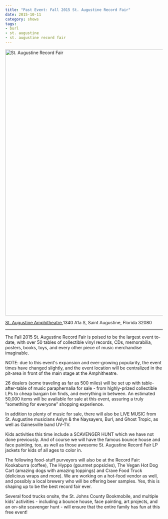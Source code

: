 ```yaml
---
title: "Past Event: Fall 2015 St. Augustine Record Fair"
date: 2015-10-11
category: shows
tags:
- burl
- st. augustine
- st. augustine record fair
---
```


<a href="https://www.facebook.com/events/1893240210901223/"><img class="aligncenter size-full wp-image-44" src="http://epatr.ukyrgf.com/wp-content/uploads/2016/05/12002183_10153146937302916_7437934370334928505_n.jpg" alt="St. Augustine Record Fair" width="930" height="851" /></a>

<a id="u_jsonp_31_b" class="_5xhk" href="https://www.facebook.com/StAugustineAmphitheatre/" data-hovercard="/ajax/hovercard/page.php?id=16382996995" data-testid="event-permalink-location">St. Augustine Amphitheatre
</a>1340 A1a S, Saint Augustine, Florida 32080

---

The Fall 2015 St. Augustine Record Fair is poised to be the largest event to-date, with over 50 tables of collectible vinyl records, CDs, memorabilia, posters, books, toys, and every other piece of music merchandise imaginable. 

NOTE: due to this event's expansion and ever-growing popularity, the event times have changed slightly, and the event location will be centralized in the pit-area in front of the main stage at the Amphitheatre.

26 dealers (some traveling as far as 500 miles) will be set up with table-after-table of music paraphernalia for sale - from highly-prized collectible LPs to cheap bargain bin finds, and everything in between. An estimated 50,000 items will be available for sale at this event, assuring a truly “something for everyone” shopping experience. 

In addition to plenty of music for sale, there will also be LIVE MUSIC from St. Augustine musicians Aslyn & the Naysayers, Burl, and Ghost Tropic, as well as Gainesville band UV-TV. 

Kids activities this time include a SCAVENGER HUNT which we have not done previously. And of course we will have the famous bounce house and face painting, too, as well as those awesome St. Augustine Record Fair LP jackets for kids of all ages to color in.

The following food-stuff purveyors will also be at the Record Fair: Kookaburra (coffee), The Hyppo (gourmet popsicles), The Vegan Hot Dog Cart (amazing dogs with amazing toppings) and Crave Food Truck (delicious wraps and more). We are working on a hot-food vendor as well, and possibly a local brewery who will be offering beer samples. Yes, this is shaping up to be the best record fair ever.

Several food trucks onsite, the St. Johns County Bookmobile, and multiple kids’ activities - including a bounce house, face painting, art projects, and an on-site scavenger hunt - will ensure that the entire family has fun at this free event!